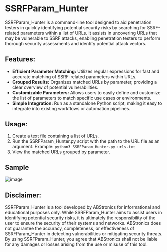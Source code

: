 # SSRFParam_Hunter

SSRFParam_Hunter is a command-line tool designed to aid penetration testers in quickly identifying potential security risks by searching for SSRF-related parameters within a list of URLs. It assists in uncovering URLs that may be vulnerable to SSRF attacks, enabling penetration testers to perform thorough security assessments and identify potential attack vectors.

## Features:

- **Efficient Parameter Matching:** Utilizes regular expressions for fast and accurate matching of SSRF-related parameters within URLs.
- **Grouped Results:** Organizes matched URLs by parameter, providing a clear overview of potential vulnerabilities.
- **Customizable Parameters:** Allows users to easily define and customize the list of parameters to match specific use cases or environments.
- **Simple Integration:** Run as a standalone Python script, making it easy to integrate into existing workflows or automation pipelines.

## Usage:

1. Create a text file containing a list of URLs.
2. Run the SSRFParam_Hunter.py script with the path to the URL file as an argument. Example: `python3 SSRFParam_Hunter.py urls.txt`
3. View the matched URLs grouped by parameter.

## Sample

![image](https://github.com/AS-AbdulSamad/SSRFParam_Hunter/assets/116205223/390c8c70-0bdb-4a5c-9663-080214ac1d2f)


## Disclaimer:
SSRFParam_Hunter is a tool developed by ABStronics for informational and educational purposes only. While SSRFParam_Hunter aims to assist users in identifying potential security risks, it is ultimately the responsibility of the user to ensure the security of their systems and networks. ABStronics does not guarantee the accuracy, completeness, or effectiveness of SSRFParam_Hunter in detecting vulnerabilities or mitigating security threats. By using SSRFParam_Hunter, you agree that ABStronics shall not be liable for any damages or losses arising from the use or misuse of this tool.
